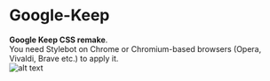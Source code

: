 # Google-Keep
**Google Keep CSS remake**.  
You need Stylebot on Chrome or Chromium-based browsers (Opera, Vivaldi, Brave etc.) to apply it.  
![alt text](https://i.imgur.com/lWEJT5t.png "Screenshot") 
